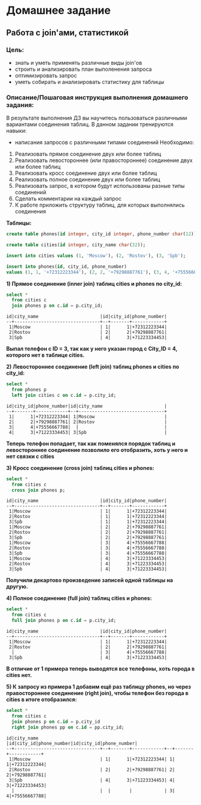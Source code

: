 # Домашнее задание
## Работа с join'ами, статистикой

### Цель:
- знать и уметь применять различные виды join'ов
- строить и анализировать план выполенения запроса
- оптимизировать запрос
- уметь собирать и анализировать статистику для таблицы

### Описание/Пошаговая инструкция выполнения домашнего задания:

В результате выполнения ДЗ вы научитесь пользоваться различными вариантами соединения таблиц.
В данном задании тренируются навыки:
- написания запросов с различными типами соединений
Необходимо:
1) Реализовать прямое соединение двух или более таблиц
2) Реализовать левостороннее (или правостороннее) соединение двух или более таблиц
3) Реализовать кросс соединение двух или более таблиц
4) Реализовать полное соединение двух или более таблиц
5) Реализовать запрос, в котором будут использованы разные типы соединений
6) Сделать комментарии на каждый запрос
7) К работе приложить структуру таблиц, для которых выполнялись соединения

**Таблицы:**
```sql
create table phones(id integer, city_id integer, phone_number char(12));

create table cities(id integer, city_name char(32));

insert into cities values (1, 'Moscow'), (2, 'Rostov'), (3, 'Spb');

insert into phones(id, city_id, phone_number)
values (1, 1, '+72312223344'), (2, 2, '+79298887761'), (3, 4, '+75556667788'), (4, 3, '+71223334453');
```

**1) Прямое соединение (inner join) таблиц cities и phones по city_id:**
```sql
select *
  from cities c
  join phones p on c.id = p.city_id;
```
```
id|city_name                       |id|city_id|phone_number|
--+--------------------------------+--+-------+------------+
 1|Moscow                          | 1|      1|+72312223344|
 2|Rostov                          | 2|      2|+79298887761|
 3|Spb                             | 4|      3|+71223334453|
```
**Выпал телефон с ID = 3, так как у него указан город с City_ID = 4, которого нет в таблице cities.**

**2) Левостороннее соединение (left join) таблиц phones и cities по city_id:**
```sql
select *
  from phones p
  left join cities c on c.id = p.city_id;
```
```
id|city_id|phone_number|id|city_name                       |
--+-------+------------+--+--------------------------------+
 1|      1|+72312223344| 1|Moscow                          |
 2|      2|+79298887761| 2|Rostov                          |
 3|      4|+75556667788|  |                                |
 4|      3|+71223334453| 3|Spb                             |
```
**Теперь телефон попадает, так как поменялся порядок таблиц и левостороннее соединение позволило его отобразить, хоть у него и нет связки с cities**

**3) Кросс соединение (cross join) таблиц cities и phones:**
```sql
select *
  from cities c
  cross join phones p;
```
```
id|city_name                       |id|city_id|phone_number|
--+--------------------------------+--+-------+------------+
 1|Moscow                          | 1|      1|+72312223344|
 2|Rostov                          | 1|      1|+72312223344|
 3|Spb                             | 1|      1|+72312223344|
 1|Moscow                          | 2|      2|+79298887761|
 2|Rostov                          | 2|      2|+79298887761|
 3|Spb                             | 2|      2|+79298887761|
 1|Moscow                          | 3|      4|+75556667788|
 2|Rostov                          | 3|      4|+75556667788|
 3|Spb                             | 3|      4|+75556667788|
 1|Moscow                          | 4|      3|+71223334453|
 2|Rostov                          | 4|      3|+71223334453|
 3|Spb                             | 4|      3|+71223334453|
```
**Получили декартово произведение записей одной таблицы на другую.**

**4) Полное соединение (full join) таблиц cities и phones:**
```sql
select *
  from cities c
  full join phones p on c.id = p.city_id;
```
```
id|city_name                       |id|city_id|phone_number|
--+--------------------------------+--+-------+------------+
 1|Moscow                          | 1|      1|+72312223344|
 2|Rostov                          | 2|      2|+79298887761|
  |                                | 3|      4|+75556667788|
 3|Spb                             | 4|      3|+71223334453|
```
**В отличие от 1 примера теперь выводятся все телефоны, хоть города в cities нет.**

**5) К запросу из примера 1 добавим ещё раз таблицу phones, но через правостороннее соединение (right join), чтобы телефон без города в cities в итоге отобразился:**
```sql
select *
  from cities c
  join phones p on c.id = p.city_id
  right join phones pp on c.id = pp.city_id;
```
```
id|city_name                       |id|city_id|phone_number|id|city_id|phone_number|
--+--------------------------------+--+-------+------------+--+-------+------------+
 1|Moscow                          | 1|      1|+72312223344| 1|      1|+72312223344|
 2|Rostov                          | 2|      2|+79298887761| 2|      2|+79298887761|
 3|Spb                             | 4|      3|+71223334453| 4|      3|+71223334453|
  |                                |  |       |            | 3|      4|+75556667788|
```